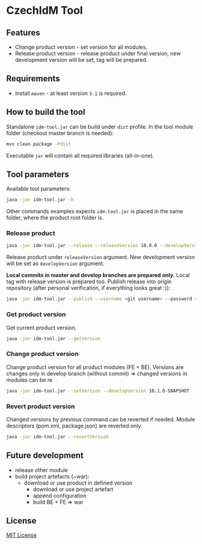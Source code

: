 # CzechIdM Tool

## Features
- Change product version - set version for all modules.
- Release product version - release product under final version, new development version will be set, tag will be prepared.

## Requirements

- Install `maven` - at least version `3.1` is required.

## How to build the tool

Standalone ``idm-tool.jar`` can be build under ``dist`` profile. In the tool module folder (checkout master branch is needed):

```bash
mvn clean package -Pdist
```

Executable ``jar`` will contain all required libraries (all-in-one).

## Tool parameters

Available tool parameters:

```bash
java -jar idm-tool.jar -h
```

Other commands examples expects ``idm-tool.jar`` is placed in the same folder, where the product root folder is.

### Release product

```bash
java -jar idm-tool.jar --release --releaseVersion 10.0.0 --developVersion 10.1.0-SNAPSHOT
```

Release product under ``releaseVersion`` argument.
New development version will be set as ``developVersion`` argument.

**Local commits in master and develop branches are prepared only.** Local tag with release version is prepared too. Publish release into origin repository (after personal verification, if everything looks great :)):

```bash
java -jar idm-tool.jar --publish --username <git username> --password <git password or developer token>
```

### Get product version

Get current product version.

```bash
java -jar idm-tool.jar --getVersion
```

### Change product version

Change product version for all product modules (FE + BE).
Versions are changes only in develop branch (without commit) => changed versions in modules can be re

```bash
java -jar idm-tool.jar --setVersion --developVersion 10.1.0-SNAPSHOT
```

### Revert product version

Changed versions by previous command can be reverted if needed. Module descriptors (pom.xml, package.json) are reverted only.

```bash
java -jar idm-tool.jar --revertVersion
```

## Future development

- release other module
- build project artefacts (~war):
  - download or use product in defined version
	- download or use project artefart
	- append configuration
	- build BE + FE => war

## License

[MIT License](../../../LICENSE)
